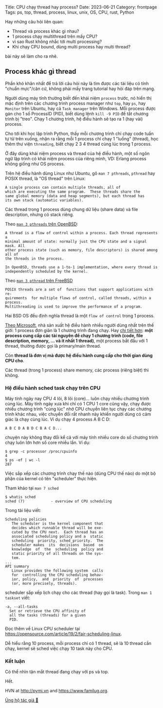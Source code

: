 Title: CPU chạy thread hay process?
Date: 2023-06-21
Category: frontpage
Tags: ps, top, thread, process, linux, unix, OS, CPU, rust, Python

Hay những câu hỏi liên quan:

- Thread và process khác gì nhau?
- 1 process chạy multithread trên mấy CPU?
- vì sao Rust không nhắc tới multi processing?
- Khi chạy CPU bound, dùng multi process hay multi thread?

bài này sẽ làm cho ra nhẽ.

## Process khác gì thread
Phần khó khăn nhất để trả lời câu hỏi này là tìm được các tài liệu có tính "chuẩn mực"/căn cứ, không phải mấy trang tutorial hay hỏi đáp trên mạng.

Người dùng máy tính thường biết đến khái niệm `process` trước, nó hiển thị mặc định trên các chương trình process manager như `top`, hay `ps`, hay `Monitor` trên Ubuntu, hay cả `Task manager` trên Windows.
Mỗi process được gán cho 1 số ProcessID (PID), biết dùng lệnh `kill -9 PID` để tắt chương trình bị "treo".
Chạy 1 chương trình, hệ điều hành sẽ tạo ra 1 (hay vài) process.

Cho tới khi học lập trình Python, thấy mỗi chương trình chỉ chạy code tuần tự từ trên xuống, nhận ra rằng mỗi 1 process chỉ chạy 1 "luồng" (thread), học thêm thư viện `threading`, biết chạy 2 3 4 thread cùng lúc trong 1 process.

Ở đây dùng khái niệm process và thread của hệ điều hành, một số ngôn ngữ lập trình có khái niệm process của riêng mình, VD: Erlang process không giống như OS process.

Trên hệ điều hành dùng Linux như Ubuntu, gõ `man 7 pthreads`,
`pthread` hay POSIX thread, là "OS thread" trên Linux:

```
A single process can contain multiple threads, all of
which are executing the same program.  These threads share the
same global memory (data and heap segments), but each thread has
its own stack (automatic variables).
```

Các thread trong 1 process dùng chung dữ liệu (share data) và file description, nhưng có stack riêng.

Theo [`man 3 pthreads` trên OpenBSD](https://man.openbsd.org/pthreads.3):

```
A thread is a flow of control within a process. Each thread represents a
minimal amount of state: normally just the CPU state and a signal mask. All
other process state (such as memory, file descriptors) is shared among all of
the threads in the process.

In OpenBSD, threads use a 1-to-1 implementation, where every thread is
independently scheduled by the kernel.
```

Theo [`man 3 pthread` trên FreeBSD](https://man.freebsd.org/cgi/man.cgi?query=pthread)

```
POSIX threads are a set of	functions that support applications with re-
quirements	for multiple flows of control, called threads, within a process.
Multithreading is used to improve the performance of a program.
```

Hai BSD OS đều định nghĩa thread là một `flow of control` trong 1 process.

[Theo Microsoft](https://learn.microsoft.com/en-us/windows/win32/procthread/processes-and-threads), nhà sản xuất hệ điều hành nhiều người dùng nhất trên thế giới: 1 process đơn giản là 1 chương trình đang chạy. 
Hay [chi tiết hơn](https://learn.microsoft.com/en-gb/windows/win32/procthread/about-processes-and-threads): **một process cung cấp các tài nguyên để chạy 1 chương trình (code, file description, memory, ... và ít nhất 1 thread)**, một process bắt đầu với 1 thread, thường được gọi là primary/main thread.

Còn **thread là đơn vị mà được hệ điều hành  cung cấp cho thời gian dùng CPU cho**.

Các thread (trong 1 process) share memory, các process (riêng biệt) thì không.

### Hệ điều hành sched task chạy trên CPU
Máy tính ngày nay CPU 4 lõi, 8 lõi (core)... luôn chạy nhiều chương trình cùng lúc. Máy tính ngày xưa khi chỉ có 1 CPU 1 core cũng vậy, chạy được nhiều chương trình "cùng lúc" nhờ CPU chuyển liên tục chạy các chương trình khác nhau, việc chuyển đổi rất nhanh này khiến người dùng có cảm giác là chạy cùng lúc. Ví dụ chạy 4 process A B C D:

```
A B C D A B D C B A C D...
```
chuyện này không thay đổi kể cả với máy tính nhiều core do số chương trình chạy luôn lớn hơn số core nhiều lần. Ví dụ:

```
$ grep -c processor /proc/cpuinfo
4
$ ps -ef | wc -l
287
```

Việc sắp xếp các chương trình chạy thế nào (dùng CPU thế nào) do một bộ phận của kernel có tên "scheduler" thực hiện.

Tham khảo tại `man 7 sched`
```
$ whatis sched
sched (7)            - overview of CPU scheduling
```

Trong tài liệu viết:

```
Scheduling policies
   The scheduler is the kernel component that
   decides which runnable thread will be exe‐
   cuted by the CPU next.  Each thread has an
   associated scheduling policy and a  static
   scheduling  priority, sched_priority.  The
   scheduler makes  its  decisions  based  on
   knowledge  of  the  scheduling  policy and
   static priority of all threads on the sys‐
   tem.
...
API summary
   Linux provides the following system  calls
   for  controlling the CPU scheduling behav‐
   ior, policy,  and  priority  of  processes
   (or, more precisely, threads).
```
scheduler sắp xếp lịch chạy cho các thread (hay gọi là task). Trong `man 1 taskset` viết: 

```
-a, --all-tasks
  Set or retrieve the CPU affinity of
  all the tasks (threads) for a given
  PID.
```

Đọc thêm về Linux CPU scheduler tại <https://opensource.com/article/19/2/fair-scheduling-linux>.

Dễ hiểu rằng 10 process, mỗi process chỉ có 1 thread, sẽ là 10 thread cần chạy, kernel sẽ sched việc chạy 10 task này cho CPU.
### Kết luận
Có thể nhìn tận mắt thread đang chạy với ps và top.

Hết.

HVN at <http://pymi.vn> and <https://www.familug.org>.

[Ủng hộ tác giả 🍺](https://www.familug.org/p/ung-ho.html)

